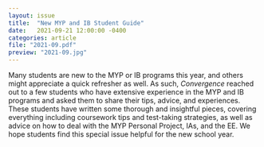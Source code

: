 ```yaml
---
layout: issue
title:  "New MYP and IB Student Guide"
date:   2021-09-21 12:00:00 -0400
categories: article
file: "2021-09.pdf"
preview: "2021-09.jpg"
---
```


Many students are new to the MYP or IB programs this year, and others might appreciate a quick refresher as well. As such, *Convergence* reached out to a few students who have extensive experience in the MYP and IB programs and asked them to share their tips, advice, and experiences. These students have written some thorough and insightful pieces, covering everything including coursework tips and test-taking strategies, as well as advice on how to deal with the MYP Personal Project, IAs, and the EE. We hope students find this special issue helpful for the new school year.